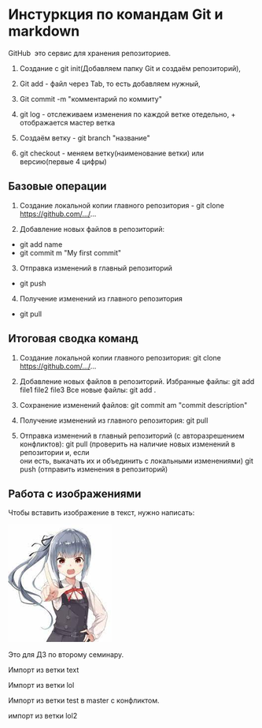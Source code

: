 # Инстуркция по командам Git и markdown
GitHub ­ это сервис для хранения репозиториев.
1) Создание с git init(Добавляем папку Git и создаём репозиторий), 

2) Git add - файл через Tab, то есть добавляем нужный, 

3) Git commit -m "комментарий по коммиту"

4) git log - отслеживаем изменения по каждой ветке отедельно, + отображается мастер ветка

5) Создаём ветку - git branch "название"

6) git checkout - меняем ветку(наименование ветки) или версию(первые 4 цифры)

## Базовые операции
1. Создание локальной копии главного репозитория -  git clone https://github.com/.../...

2. Добавление новых файлов в репозиторий:
- git add name
- git commit ­m "My first commit" 

3. Отправка изменений в главный репозиторий
- git push

4. Получение изменений из главного репозитория
- git pull

## Итоговая сводка команд 
1. Создание локальной копии главного репозитория: 
    git clone https://github.com/.../...
    
2. Добавление новых файлов в репозиторий. 
Избранные файлы: 
    git add file1 file2 file3
Все новые файлы: 
    git add .
3. Сохранение изменений файлов: 
    git commit ­am "commit description" 
4. Получение изменений из главного репозитория: 
    git pull
5. Отправка изменений в главный репозиторий (с авторазрешением конфликтов): 
git pull (проверить на наличие новых изменений в репозитории и, если                  
они есть, выкачать их и объединить с локальными изменениями)
    git push  (отправить изменения в репозиторий)

## Работа с изображениями 
Чтобы вставить изображение в текст, нужно написать: 

![Привет, ветка мастер](images.jfif)

Это для ДЗ по второму семинару. 

Импорт из ветки text

Импорт из ветки lol

Импорт из ветки test в master с конфликтом.

импорт из ветки lol2
